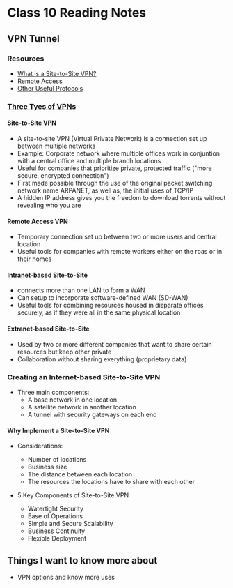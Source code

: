 # Class 10 Reading Notes

## VPN Tunnel

### Resources

- [What is a Site-to-Site VPN?](https://www.fortinet.com/fr/resources/cyberglossary/what-is-site-to-site-vpn)
- [Remote Access](https://www.professormesser.com/network-plus/n10-008/n10-008-video/remote-access-n10-008/)
- [Other Useful Protocols](https://www.professormesser.com/network-plus/n10-008/n10-008-video/other-useful-protocols-n10-008/)

### [Three Tyes of VPNs](https://marvel-b1-cdn.bc0a.com/f00000000216283/www.fortinet.com/content/fortinet-com/fr_fr/resources/cyberglossary/what-is-site-to-site-vpn/_jcr_content/par/c05_container_copy_c_1892886139/par/c28_image.img.jpg/1642023614767.jpg)

#### Site-to-Site VPN

- A site-to-site VPN (Virtual Private Network) is a connection set up between multiple networks
- Example: Corporate network where multiple offices work in conjuntion with a central office and multiple branch locations
- Useful for companies that prioritize private, protected traffic ("more secure, encrypted connection")
- First made possible through the use of the original packet switching network name ARPANET, as well as, the initial uses of TCP/IP
- A hidden IP address gives you the freedom to download torrents without revealing who you are

#### Remote Access VPN

- Temporary connection set up between two or more users and central location
- Useful tools for companies with remote workers either on the roas or in their homes

#### Intranet-based Site-to-Site

- connects more than one LAN to form a WAN
- Can setup to incorporate software-defined WAN (SD-WAN)
- Useful tools for combining resources housed in disparate offices securely, as if they were all in the same physical location

#### Extranet-based Site-to-Site

- Used by two or more different companies that want to share certain resources but keep other private
- Collaboration without sharing everything (proprietary data)

### Creating an Internet-based Site-to-Site VPN

- Three main components:
  - A base network in one location
  - A satellite network in another location
  - A tunnel with security gateways on each end

#### Why Implement a Site-to-Site VPN

- Considerations:
  - Number of locations
  - Business size
  - The distance between each location
  - The resources the locations have to share with each other

- 5 Key Components of Site-to-Site VPN
  - Watertight Security
  - Ease of Operations
  - Simple and Secure Scalability
  - Business Continuity
  - Flexible Deployment

## Things I want to know more about

- VPN options and know more uses
